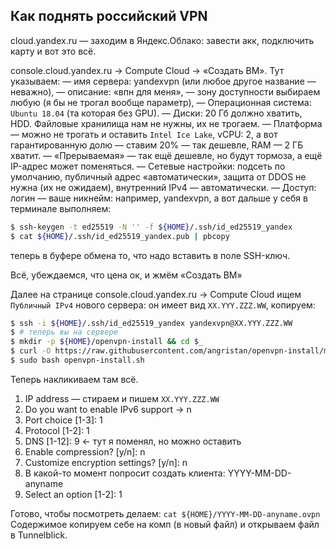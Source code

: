 ## Как поднять российский VPN

cloud.yandex.ru — заходим в Яндекс.Облако: завести акк, подключить карту и вот это всё.

console.cloud.yandex.ru → Compute Cloud → «Создать ВМ». Тут указываем: 
— имя сервера: yandexvpn (или любое другое название — неважно),
— описание: «впн для меня»,
— зону доступности выбираем любую (я бы не трогал вообще параметр),
— Операционная система: `Ubuntu 18.04` (та которая без GPU).
— Диски: 20 Гб должно хватить, HDD. Файловые хранилища нам не нужны, их не трогаем.
— Платформа — можно не трогать и оставить `Intel Ice Lake`, vCPU: 2, а вот гарантированную долю — ставим 20% — так дешевле, RAM — 2 ГБ хватит.
— «Прерываемая» — так ещё дешевле, но будут тормоза, а ещё IP-адрес может поменяться.
— Сетевые настройки: подсеть по умолчанию, публичный адрес «автоматически», защита от DDOS не нужна (их не ожидаем), внутренний IPv4 — автоматически.
— Доступ: логин — ваше никнейм: например, yandexvpn, а вот дальше у себя в терминале выполняем:

```bash
$ ssh-keygen -t ed25519 -N '' -f ${HOME}/.ssh/id_ed25519_yandex
$ cat ${HOME}/.ssh/id_ed25519_yandex.pub | pbcopy
```
теперь в буфере обмена то, что надо вставить в поле SSH-ключ.

Всё, убеждаемся, что цена ок, и жмём «Создать ВМ»

Далее на странице console.cloud.yandex.ru → Compute Cloud ищем `Публичный IPv4` нового сервера: он имеет вид `XX.YYY.ZZZ.WW`, копируем:
```bash
$ ssh -i ${HOME}/.ssh/id_ed25519_yandex yandexvpn@XX.YYY.ZZZ.WW
$ # теперь вы на сервере
$ mkdir -p ${HOME}/openvpn-install && cd $_
$ curl -O https://raw.githubusercontent.com/angristan/openvpn-install/master/openvpn-install.sh
$ sudo bash openvpn-install.sh
```

Теперь накликиваем там всё.
1. IP address — стираем и пишем `XX.YYY.ZZZ.WW`
2. Do you want to enable IPv6 support → n
3. Port choice [1-3]: 1
4. Protocol [1-2]: 1
5. DNS [1-12]: 9 ← тут я поменял, но можно оставить
6. Enable compression? [y/n]: n
7. Customize encryption settings? [y/n]: n
8. В какой-то момент попросит создать клиента: YYYY-MM-DD-anyname
9. Select an option [1-2]: 1

Готово, чтобы посмотреть делаем: `cat ${HOME}/YYYY-MM-DD-anyname.ovpn`
Содержимое копируем себе на комп (в новый файл) и открываем файл в Tunnelblick.